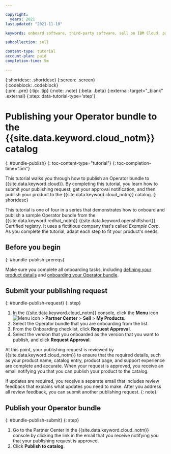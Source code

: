 ```yaml
---

copyright:
  years: 2021
lastupdated: "2021-11-10"

keywords: onboard software, third-party software, sell on IBM Cloud, partner center, publish, review, operator, Red Hat OpenShift cluster, sample Operator bundle, tutorial, sample, bundle

subcollection: sell

content-type: tutorial
account-plan: paid
completion-time: 5m 

---
```


{:shortdesc: .shortdesc}
{:screen: .screen}  
{:codeblock: .codeblock}  
{:pre: .pre}
{:tip: .tip}
{:note: .note}
{:beta: .beta}
{:external: target="_blank" .external}
{:step: data-tutorial-type='step'} 

# Publishing your Operator bundle to the {{site.data.keyword.cloud_notm}} catalog
{: #bundle-publish}
{: toc-content-type="tutorial"} 
{: toc-completion-time="5m"} 

This tutorial walks you through how to publish an Operator bundle to {{site.data.keyword.cloud}}. By completing this tutorial, you learn how to submit your publishing request, get your approval notification, and then publish your product to the {{site.data.keyword.cloud_notm}} catalog.
{: shortdesc}

This tutorial is one of four in a series that demonstrates how to onboard and publish a sample Operator bundle from the {{site.data.keyword.redhat_notm}} {{site.data.keyword.openshiftshort}} Certified registry. It uses a fictitious company that's called *Example Corp*. As you complete the tutorial, adapt each step to fit your product's needs.

## Before you begin
{: #bundle-publish-prereqs}

Make sure you complete all onboarding tasks, including [defining your product details](/docs/sell?topic=sell-bundle-define) and [onboarding your Operator bundle](/docs/sell?topic=sell-bundle-onboard). 

## Submit your publishing request
{: #bundle-publish-request}
{: step}

1. In the {{site.data.keyword.cloud_notm}} console, click the **Menu** icon ![Menu icon](../icons/icon_hamburger.svg "Menu") > **Partner Center** > **Sell** > **My Products**.
1. Select the Operator bundle that you are onboarding from the list. 
1. From the Onboarding checklist, click **Request Approval**. 
1. Select the version that you onboarded as the version that you want to publish, and click **Request Approval**.

At this point, your publishing request is reviewed by {{site.data.keyword.cloud_notm}} to ensure that the required details, such as your product name, catalog entry, product page, and support experience are complete and accurate. When your request is approved, you receive an email notifying you that you can publish your product to the catalog. 

If updates are required, you receive a separate email that includes review feedback that explains what updates you need to make. After you address all review feedback, you can submit another publishing request.
{: note} 

## Publish your Operator bundle 
{: #bundle-publish-submit}
{: step}

1. Go to the Partner Center in the {{site.data.keyword.cloud_notm}} console by clicking the link in the email that you receive notifying you that your publishing request is approved. 
1. Click **Publish to catalog**.







